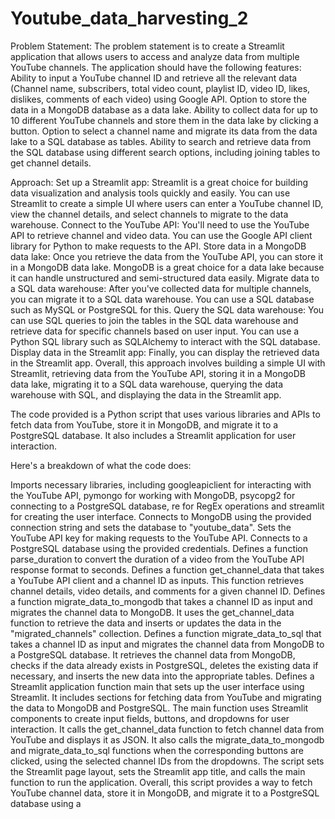 # Youtube_data_harvesting_2

Problem Statement: The problem statement is to create a Streamlit application that allows users to access and analyze data from multiple YouTube channels. The application should have the following features: Ability to input a YouTube channel ID and retrieve all the relevant data (Channel name, subscribers, total video count, playlist ID, video ID, likes, dislikes, comments of each video) using Google API. Option to store the data in a MongoDB database as a data lake. Ability to collect data for up to 10 different YouTube channels and store them in the data lake by clicking a button. Option to select a channel name and migrate its data from the data lake to a SQL database as tables. Ability to search and retrieve data from the SQL database using different search options, including joining tables to get channel details.

Approach: Set up a Streamlit app: Streamlit is a great choice for building data visualization and analysis tools quickly and easily. You can use Streamlit to create a simple UI where users can enter a YouTube channel ID, view the channel details, and select channels to migrate to the data warehouse. Connect to the YouTube API: You'll need to use the YouTube API to retrieve channel and video data. You can use the Google API client library for Python to make requests to the API. Store data in a MongoDB data lake: Once you retrieve the data from the YouTube API, you can store it in a MongoDB data lake. MongoDB is a great choice for a data lake because it can handle unstructured and semi-structured data easily. Migrate data to a SQL data warehouse: After you've collected data for multiple channels, you can migrate it to a SQL data warehouse. You can use a SQL database such as MySQL or PostgreSQL for this. Query the SQL data warehouse: You can use SQL queries to join the tables in the SQL data warehouse and retrieve data for specific channels based on user input. You can use a Python SQL library such as SQLAlchemy to interact with the SQL database. Display data in the Streamlit app: Finally, you can display the retrieved data in the Streamlit app. Overall, this approach involves building a simple UI with Streamlit, retrieving data from the YouTube API, storing it in a MongoDB data lake, migrating it to a SQL data warehouse, querying the data warehouse with SQL, and displaying the data in the Streamlit app.

The code provided is a Python script that uses various libraries and APIs to fetch data from YouTube, store it in MongoDB, and migrate it to a PostgreSQL database. It also includes a Streamlit application for user interaction.

Here's a breakdown of what the code does:

Imports necessary libraries, including googleapiclient for interacting with the YouTube API, pymongo for working with MongoDB, psycopg2 for connecting to a PostgreSQL database, re for RegEx operations and streamlit for creating the user interface.
Connects to MongoDB using the provided connection string and sets the database to "youtube_data".
Sets the YouTube API key for making requests to the YouTube API.
Connects to a PostgreSQL database using the provided credentials.
Defines a function parse_duration to convert the duration of a video from the YouTube API response format to seconds.
Defines a function get_channel_data that takes a YouTube API client and a channel ID as inputs. This function retrieves channel details, video details, and comments for a given channel ID.
Defines a function migrate_data_to_mongodb that takes a channel ID as input and migrates the channel data to MongoDB. It uses the get_channel_data function to retrieve the data and inserts or updates the data in the "migrated_channels" collection.
Defines a function migrate_data_to_sql that takes a channel ID as input and migrates the channel data from MongoDB to a PostgreSQL database. It retrieves the channel data from MongoDB, checks if the data already exists in PostgreSQL, deletes the existing data if necessary, and inserts the new data into the appropriate tables.
Defines a Streamlit application function main that sets up the user interface using Streamlit. It includes sections for fetching data from YouTube and migrating the data to MongoDB and PostgreSQL.
The main function uses Streamlit components to create input fields, buttons, and dropdowns for user interaction. It calls the get_channel_data function to fetch channel data from YouTube and displays it as JSON. It also calls the migrate_data_to_mongodb and migrate_data_to_sql functions when the corresponding buttons are clicked, using the selected channel IDs from the dropdowns.
The script sets the Streamlit page layout, sets the Streamlit app title, and calls the main function to run the application.
Overall, this script provides a way to fetch YouTube channel data, store it in MongoDB, and migrate it to a PostgreSQL database using a 
